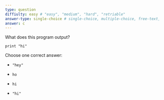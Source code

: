 ```yaml
---
type: question
diffiulty: easy # "easy", "medium", "hard", "retriable"
answer-type: single-choice # single-choice, multiple-choice, free-text, multiple-free-texts, program, map
answer: c
---
```


What does this program output?

```evy
print "hi"
```

Choose one correct answer:

- ```evy-out
  "hey"
  ```
- ```evy-out
  ho
  ```
- ```evy-out
  hi
  ```
- ```evy-out
  "hi"
  ```
